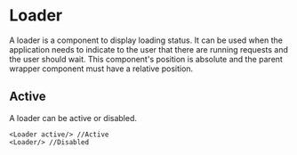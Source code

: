 # Loader
A loader is a component to display loading status. It can be used when
the application needs to indicate to the user that there are running
requests and the user should wait. This component's position is
absolute and the parent wrapper component must have a relative position.

## Active

A loader can be active or disabled.

```
<Loader active/> //Active
<Loader/> //Disabled
```

